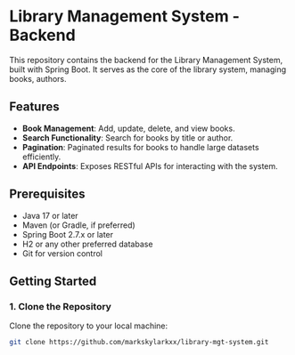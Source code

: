 # Library Management System - Backend

This repository contains the backend for the Library Management System, built with Spring Boot.
It serves as the core of the library system, managing books, authors.

## Features
- **Book Management**: Add, update, delete, and view books.
- **Search Functionality**: Search for books by title or author.
- **Pagination**: Paginated results for books to handle large datasets efficiently.
- **API Endpoints**: Exposes RESTful APIs for interacting with the system.

## Prerequisites

- Java 17 or later
- Maven (or Gradle, if preferred)
- Spring Boot 2.7.x or later
- H2 or any other preferred database
- Git for version control

## Getting Started

### 1. Clone the Repository
Clone the repository to your local machine:

```bash
git clone https://github.com/markskylarkxx/library-mgt-system.git
